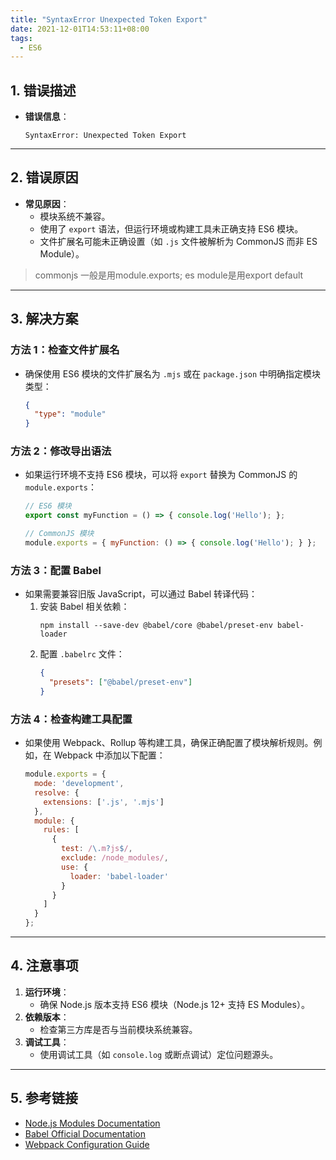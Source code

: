 ```yaml
---
title: "SyntaxError Unexpected Token Export"
date: 2021-12-01T14:53:11+08:00
tags:
  - ES6
---
```


## **1. 错误描述**

- **错误信息**：
  ```
  SyntaxError: Unexpected Token Export
  ```

---

## **2. 错误原因**

- **常见原因**：
  - 模块系统不兼容。
  - 使用了 `export` 语法，但运行环境或构建工具未正确支持 ES6 模块。
  - 文件扩展名可能未正确设置（如 `.js` 文件被解析为 CommonJS 而非 ES Module）。

> commonjs 一般是用module.exports; es module是用export default

---

## **3. 解决方案**

### **方法 1：检查文件扩展名**

- 确保使用 ES6 模块的文件扩展名为 `.mjs` 或在 `package.json` 中明确指定模块类型：
  ```json
  {
    "type": "module"
  }
  ```

### **方法 2：修改导出语法**

- 如果运行环境不支持 ES6 模块，可以将 `export` 替换为 CommonJS 的 `module.exports`：
  ```javascript
  // ES6 模块
  export const myFunction = () => { console.log('Hello'); };

  // CommonJS 模块
  module.exports = { myFunction: () => { console.log('Hello'); } };
  ```

### **方法 3：配置 Babel**

- 如果需要兼容旧版 JavaScript，可以通过 Babel 转译代码：
  1. 安装 Babel 相关依赖：
     ```shell
     npm install --save-dev @babel/core @babel/preset-env babel-loader
     ```
  2. 配置 `.babelrc` 文件：
     ```json
     {
       "presets": ["@babel/preset-env"]
     }
     ```

### **方法 4：检查构建工具配置**

- 如果使用 Webpack、Rollup 等构建工具，确保正确配置了模块解析规则。例如，在 Webpack 中添加以下配置：
  ```javascript
  module.exports = {
    mode: 'development',
    resolve: {
      extensions: ['.js', '.mjs']
    },
    module: {
      rules: [
        {
          test: /\.m?js$/,
          exclude: /node_modules/,
          use: {
            loader: 'babel-loader'
          }
        }
      ]
    }
  };
  ```

---

## **4. 注意事项**

1. **运行环境**：
   - 确保 Node.js 版本支持 ES6 模块（Node.js 12+ 支持 ES Modules）。
2. **依赖版本**：
   - 检查第三方库是否与当前模块系统兼容。
3. **调试工具**：
   - 使用调试工具（如 `console.log` 或断点调试）定位问题源头。

---

## **5. 参考链接**

- [Node.js Modules Documentation](https://nodejs.org/api/esm.html)
- [Babel Official Documentation](https://babeljs.io/docs/en/)
- [Webpack Configuration Guide](https://webpack.js.org/configuration/)

```
